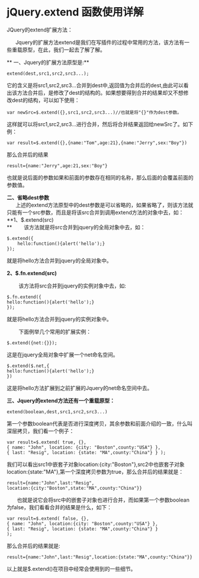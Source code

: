 # jQuery.extend 函数使用详解

JQuery的extend扩展方法：

      Jquery的扩展方法extend是我们在写插件的过程中常用的方法，该方法有一些重载原型，在此，我们一起去了解了解。

** 一、Jquery的扩展方法原型是:**

```
extend(dest,src1,src2,src3...);
```

它的含义是将src1,src2,src3...合并到dest中,返回值为合并后的dest,由此可以看出该方法合并后，是修改了dest的结构的。如果想要得到合并的结果却又不想修改dest的结构，可以如下使用：

```
var newSrc=$.extend({},src1,src2,src3...)//也就是将"{}"作为dest参数。

```

这样就可以将src1,src2,src3...进行合并，然后将合并结果返回给newSrc了。如下例：

```
var result=$.extend({},{name:"Tom",age:21},{name:"Jerry",sex:"Boy"})

```

那么合并后的结果

```
result={name:"Jerry",age:21,sex:"Boy"}
```

也就是说后面的参数如果和前面的参数存在相同的名称，那么后面的会覆盖前面的参数值。

**二、省略dest参数**  
      上述的extend方法原型中的dest参数是可以省略的，如果省略了，则该方法就只能有一个src参数，而且是将该src合并到调用extend方法的对象中去，如：  
**1、$.extend\(src\)  
** 　　该方法就是将src合并到jquery的全局对象中去，如：

```
$.extend({
    hello:function(){alert('hello');}
});
```

就是将hello方法合并到jquery的全局对象中。

**2、$.fn.extend\(src\)**

 　　该方法将src合并到jquery的实例对象中去，如:

```
$.fn.extend({
hello:function(){alert('hello');}
});
```

就是将hello方法合并到jquery的实例对象中。

 　　下面例举几个常用的扩展实例：

```
$.extend({net:{}});
```

这是在jquery全局对象中扩展一个net命名空间。

```
$.extend($.net,{
hello:function(){alert('hello');}
})
```

这是将hello方法扩展到之前扩展的Jquery的net命名空间中去。

**三、Jquery的extend方法还有一个重载原型：**

```
extend(boolean,dest,src1,src2,src3...)
```

第一个参数boolean代表是否进行深度拷贝，其余参数和前面介绍的一致，什么叫深层拷贝，我们看一个例子：

```
var result=$.extend( true, {}, 
{ name: "John", location: {city: "Boston",county:"USA"} }, 
{ last: "Resig", location: {state: "MA",county:"China"} } );
```

我们可以看出src1中嵌套子对象location:{city:"Boston"},src2中也嵌套子对象location:{state:"MA"},第一个深度拷贝参数为true，那么合并后的结果就是：

```
result={name:"John",last:"Resig",
location:{city:"Boston",state:"MA",county:"China"}} 
```

       也就是说它会将src中的嵌套子对象也进行合并，而如果第一个参数boolean为false，我们看看合并的结果是什么，如下：

```
var result=$.extend( false, {}, 
{ name: "John", location:{city: "Boston",county:"USA"} }, 
{ last: "Resig", location: {state: "MA",county:"China"} } 
);
```

那么合并后的结果就是:

```
result={name:"John",last:"Resig",location:{state:"MA",county:"China"}}
```

以上就是$.extend\(\)在项目中经常会使用到的一些细节。

